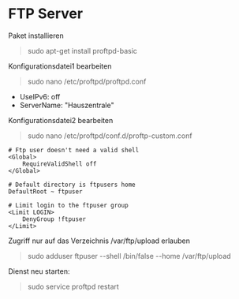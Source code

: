 FTP Server
==========

Paket installieren 
> sudo apt-get install proftpd-basic

Konfigurationsdatei1 bearbeiten
> sudo nano /etc/proftpd/proftpd.conf  
* UseIPv6: off  
* ServerName: "Hauszentrale"

Konfigurationsdatei2 bearbeiten
> sudo nano /etc/proftpd/conf.d/proftp-custom.conf
````
# Ftp user doesn't need a valid shell
<Global>
    RequireValidShell off
</Global>

# Default directory is ftpusers home
DefaultRoot ~ ftpuser

# Limit login to the ftpuser group
<Limit LOGIN>
    DenyGroup !ftpuser
</Limit>
````

Zugriff nur auf das Verzeichnis /var/ftp/upload erlauben
> sudo adduser ftpuser --shell /bin/false --home /var/ftp/upload  

Dienst neu starten:
> sudo service proftpd restart